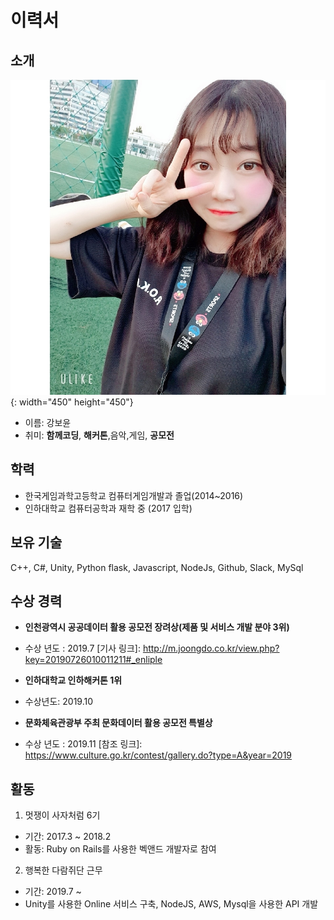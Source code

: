 # 이력서

## 소개
![selfie](./selfie.jpg){: width="450" height="450"}
 - 이름: 강보윤
 - 취미: __함께코딩__, __해커톤__,음악,게임, __공모전__

## 학력
 - 한국게임과학고등학교 컴퓨터게임개발과 졸업(2014~2016)
 - 인하대학교 컴퓨터공학과 재학 중 (2017 입학)

## 보유 기술
C++, C#, Unity, Python flask, Javascript, NodeJs, Github, Slack, MySql

## 수상 경력
- __인천광역시 공공데이터 활용 공모전 장려상(제품 및 서비스 개발 분야 3위)__
- 수상 년도 : 2019.7
[기사 링크]: http://m.joongdo.co.kr/view.php?key=20190726010011211#_enliple

- __인하대학교 인하해커톤 1위__
- 수상년도: 2019.10

- __문화체육관광부 주최 문화데이터 활용 공모전 특별상__
- 수상 년도 : 2019.11
[참조 링크]: https://www.culture.go.kr/contest/gallery.do?type=A&year=2019

## 활동
1. 멋쟁이 사자처럼 6기
 - 기간: 2017.3 ~ 2018.2
 - 활동: Ruby on Rails를 사용한 벡앤드 개발자로 참여

2. 행복한 다람쥐단 근무
 - 기간: 2019.7 ~
 - Unity를 사용한 Online 서비스 구축, NodeJS, AWS, Mysql을 사용한 API 개발
